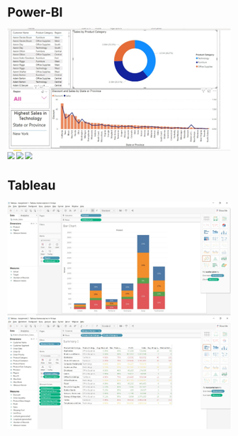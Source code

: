 # Power-BI

![](snaps/power.jpg)
![](snaps/power1.jpg)
![](snaps/power2.jpg)
![](snaps/power3.jpg)

# Tableau

![](snaps/tab1.jpg)
![](snaps/tab2.jpg)
